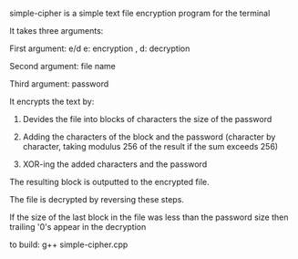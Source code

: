 simple-cipher is a simple text file encryption program for the terminal

It takes three arguments:

First argument: e/d e: encryption , d: decryption

Second argument: file name

Third argument: password

It encrypts the text by:

1. Devides the file into blocks of characters the size of the password

2. Adding the characters of the block and the password (character by character, taking modulus 256 of the result if the sum exceeds 256)

3. XOR-ing the added characters and the password

The resulting block is outputted to the encrypted file.

The file is decrypted by reversing these steps.

If the size of the last block in the file was less than the password size then trailing '0's appear in the decryption 

to build: g++ simple-cipher.cpp
